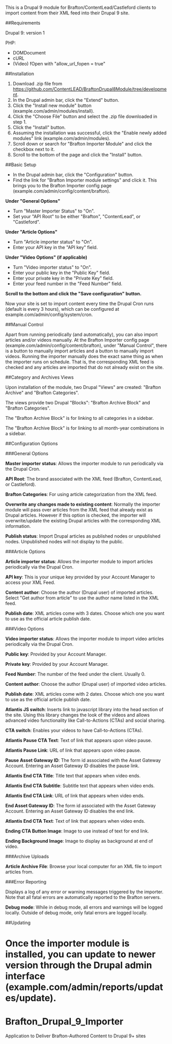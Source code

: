 This is a Drupal 9 module for Brafton/ContentLead/Castleford clients to import content from their XML feed into their Drupal 9 site.

##Requirements

Drupal 9: version 1

PHP:
- DOMDocument
- cURL
- (Video) fOpen with "allow_url_fopen = true"

##Installation

1. Download .zip file from https://github.com/ContentLEAD/BraftonDrupal8Module/tree/development.
2. In the Drupal admin bar, click the "Extend" button.
3. Click the "Install new module" button (example.com/admin/modules/install).
4. Click the "Choose File" button and select the .zip file downloaded in step 1.
5. Click the "Install" button.
6. Assuming the installation was successful, click the "Enable newly added modules" link (example.com/admin/modules).
7. Scroll down or search for "Brafton Importer Module" and click the checkbox next to it.
8. Scroll to the bottom of the page and click the "Install" button.

##Basic Setup

- In the Drupal admin bar, click the "Configuration" button.
- Find the link for "Brafton Importer module settings" and click it. This brings you to the Brafton Importer config page (example.com/admin/config/content/brafton).

**Under "General Options"**

- Turn "Master Importer Status" to "On".
- Set your "API Root" to be either "Brafton", "ContentLead", or "Castleford".

**Under "Article Options"**

- Turn "Article importer status" to "On".
- Enter your  API key in the "API key" field.

**Under "Video Options" (if applicable)**

- Turn "Video importer status" to "On".
- Enter your public key in the "Public Key" field.
- Enter your private key in the "Private Key" field.
- Enter your feed number in the "Feed Number" field.

**Scroll to the bottom and click the "Save configuration" button.**

Now your site is set to import content every time the Drupal Cron runs (default is every 3 hours), which can be configured at example.com/admin/config/system/cron.

##Manual Control

Apart from running periodically (and automatically), you can also import articles and/or videos manually. At the Brafton Importer config page (example.com/admin/config/content/brafton), under "Manual Control", there is a button to manually import articles and a button to manually import videos. Running the importer manually does the exact same thing as when the importer runs on schedule. That is, the corresponding XML feed is checked and any articles are imported that do not already exist on the site.

##Category and Archives Views

Upon installation of the module, two Drupal "Views" are created: "Brafton Archive" and "Brafton Categories".

The views provide two Drupal "Blocks": "Brafton Archive Block" and "Brafton Categories".

The "Brafton Archive Block" is for linking to all categories in a sidebar.

The "Brafton Archive Block" is for linking to all month-year combinations in a sidebar.

##Configuration Options

###General Options

**Master importer status**: Allows the importer module to run periodically via the Drupal Cron.

**API Root**: The brand associated with the XML feed (Brafton, ContentLead, or Castleford).

**Brafton Categories**: For using article categorization from the XML feed.

**Overwrite any changes made to existing content**: Normally the importer module will pass over articles from the XML feed that already exist as Drupal articles. However if this option is checked, the importer will overwrite/update the existing Drupal articles with the corresponding XML information.

**Publish status**: Import Drupal articles as published nodes or unpublished nodes. Unpublished nodes will not display to the public.

###Article Options

**Article importer status**: Allows the importer module to import articles periodically via the Drupal Cron.

**API key**: This is your unique key provided by your Account Manager to access your XML Feed.

**Content author**: Choose the author (Drupal user) of imported articles. Select "Get author from article" to use the author name listed in the XML feed.

**Publish date**: XML articles come with 3 dates. Choose which one you want to use as the official article publish date.

###Video Options

**Video importer status**: Allows the importer module to import video articles periodically via the Drupal Cron.

**Public key**: Provided by your Account Manager.

**Private key**: Provided by your Account Manager.

**Feed Number**: The number of the feed under the client. Usually 0.

**Content author**: Choose the author (Drupal user) of imported video articles.

**Publish date**: XML articles come with 2 dates. Choose which one you want to use as the official article publish date.

**Atlantis JS switch**: Inserts link to javascript library into the head section of the site. Using this library changes the look of the videos and allows advanced video functionality like Call-to-Actions (CTAs) and social sharing.

**CTA switch**: Enables your videos to have Call-to-Actions (CTAs).

**Atlantis Pause CTA Text**: Text of link that appears upon video pause.

**Atlantis Pause Link**: URL of link that appears upon video pause.

**Pause Asset Gateway ID**: The form id associated with the Asset Gateway Account. Entering an Asset Gateway ID disables the pause link.

**Atlantis End CTA Title**: Title text that appears when video ends.

**Atlantis End CTA Subtitle**: Subtitle text that appears when video ends.

**Atlantis End CTA Link**: URL of link that appears when video ends.

**End Asset Gateway ID**: The form id associated with the Asset Gateway Account. Entering an Asset Gateway ID disables the end link.

**Atlantis End CTA Text**: Text of link that appears when video ends.

**Ending CTA Button Image**: Image to use instead of text for end link.

**Ending Background Image**: Image to display as background at end of video.

###Archive Uploads

**Article Archive File**: Browse your local computer for an XML file to import articles from.

###Error Reporting

Displays a log of any error or warning messages triggered by the importer. Note that all fatal errors are automatically reported to the Brafton servers.

**Debug mode**: While in debug mode, all errors and warnings will be logged locally. Outside of debug mode, only fatal errors are logged locally.

##Updating

Once the importer module is installed, you can update to newer version through the Drupal admin interface (example.com/admin/reports/updates/update).
=======
# Brafton_Drupal_9_Importer
Application to Deliver Brafton-Authored Content to Drupal 9+ sites
